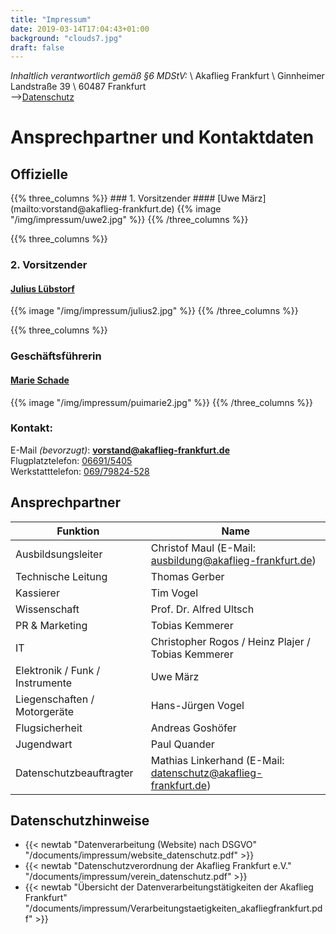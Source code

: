```yaml
---
title: "Impressum"
date: 2019-03-14T17:04:43+01:00
background: "clouds7.jpg"
draft: false
---
```

_Inhaltlich verantwortlich gemäß §6 MDStV:_ \\
Akaflieg Frankfurt \\
Ginnheimer Landstraße 39 \\
60487 Frankfurt
<br>-->[Datenschutz](#Datenschutz)

# Ansprechpartner und Kontaktdaten

## Offizielle

<div class="row">
{{% three_columns %}}
### 1. Vorsitzender
#### [Uwe März](mailto:vorstand@akaflieg-frankfurt.de)
{{% image  "/img/impressum/uwe2.jpg" %}}
{{% /three_columns %}}

{{% three_columns %}}
### 2. Vorsitzender
#### [Julius Lübstorf](mailto:vorstand@akaflieg-frankfurt.de)
{{% image  "/img/impressum/julius2.jpg" %}}
{{% /three_columns %}}

{{% three_columns %}}
### Geschäftsführerin
#### [Marie Schade](mailto:vorstand@akaflieg-frankfurt.de)
{{% image  "/img/impressum/puimarie2.jpg" %}}
{{% /three_columns %}}
</div>

### Kontakt:
E-Mail *(bevorzugt)*: **[vorstand@akaflieg-frankfurt.de](mailto:vorstand@akaflieg-frankfurt.de)**
<br>Flugplatztelefon: [06691/5405](tel:+4966915405)
<br>Werkstatttelefon: [069/79824-528](tel:+496979824528)

## Ansprechpartner
**Funktion** | **Name**
---- | ----
Ausbildsungsleiter | Christof Maul (E-Mail: [ausbildung@akaflieg-frankfurt.de](mailto:ausbildung@akaflieg-frankfurt.de))
Technische Leitung | Thomas Gerber
Kassierer | Tim Vogel
Wissenschaft | Prof. Dr. Alfred Ultsch
PR & Marketing | Tobias Kemmerer
IT | Christopher Rogos / Heinz Plajer / Tobias Kemmerer
Elektronik / Funk / Instrumente | Uwe März
Liegenschaften / Motorgeräte | Hans-Jürgen Vogel
Flugsicherheit |  Andreas Goshöfer
Jugendwart | Paul Quander
Datenschutzbeauftragter | Mathias Linkerhand (E-Mail: [datenschutz@akaflieg-frankfurt.de](mailto:datenschutz@akaflieg-frankfurt.de))

<a name="Datenschutz"></a>
## Datenschutzhinweise
- {{< newtab "Datenverarbeitung (Website) nach DSGVO" "/documents/impressum/website_datenschutz.pdf" >}}
- {{< newtab "Datenschutzverordnung der Akaflieg Frankfurt e.V." "/documents/impressum/verein_datenschutz.pdf" >}}
- {{< newtab "Übersicht der Datenverarbeitungstätigkeiten der Akaflieg Frankfurt" "/documents/impressum/Verarbeitungstaetigkeiten_akafliegfrankfurt.pdf" >}}
